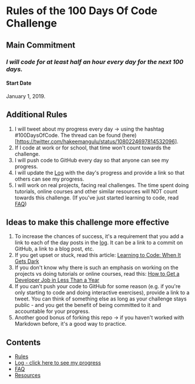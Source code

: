 # Rules of the 100 Days Of Code Challenge

## Main Commitment
### *I will code for at least half an hour every day for the next 100 days.*

#### Start Date
January 1, 2019.

## Additional Rules
1. I will tweet about my progress every day -> using the hashtag #100DaysOfCode. The thread can be found (here)[https://twitter.com/hakeemangulu/status/1080224697814532096].
2. If I code at work or for school, that time won't count towards the challenge.
3. I will push code to GitHub every day so that anyone can see my progress.
4. I will update the [Log](r1_log.md) with the day's progress and provide a link so that others can see my progress.
5. I will work on real projects, facing real challenges. The time spent doing tutorials, online courses and other similar resources will NOT count towards this challenge. (If you've just started learning to code, read [FAQ](FAQ.md))


## Ideas to make this challenge more effective
1. To increase the chances of success, it's a requirement that you add a link to each of the day posts in the [log](log.md). It can be a link to a commit on GitHub, a link to a blog post, etc.
2. If you get upset or stuck, read this article: [Learning to Code: When It Gets Dark](https://medium.freecodecamp.com/learning-to-code-when-it-gets-dark-e485edfb58fd)
3. If you don't know why there is such an emphasis on working on the projects vs doing tutorials or online courses, read this: [How to Get a Developer Job in Less Than a Year](https://medium.freecodecamp.com/how-to-get-a-developer-job-in-less-than-a-year-c27bbfe71645)
4. If you can't push your code to GitHub for some reason (e.g. if you're only starting to code and doing interactive exercises), provide a link to a tweet. You can think of something else as long as your challenge stays public - and you get the benefit of being committed to it and accountable for your progress.
5. Another good bonus of forking this repo -> if you haven't worked with Markdown before, it's a good way to practice.

## Contents
* [Rules](rules.md)
* [Log - click here to see my progress](r1_log.md)
* [FAQ](FAQ.md)
* [Resources](resources.md)
